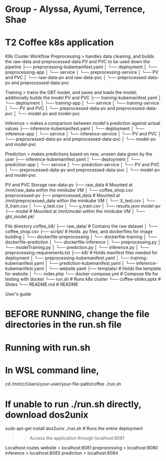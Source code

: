 # Group - Alyssa, Ayumi, Terrence, Shae
# T2 Coffee k8s application

K8s Cluster Workflow
Preprocessing > handles data cleaning, and builds the raw-data and preprocessed-data PV and PVC to be used down the pipeline
├── preprocessing-kubemanifest.yaml
│   └── deployment 
│   	└── preprocessing-app
│   └── service 
│   	└── preprocessing-service
│   └── PV and PVC 
│   	└── raw-data-pv and raw-data-pvc
│   	└── preprocessed-data-pv and preprocessed-data-pvc

Training > trains the GBT model, and saves and loads the model; additionally builds the model PV and PVC
├── training-kubemanifest.yaml
│   └── deployment 
│   	└── training-app
│   └── service 
│   	└── training-service
│   └── PV and PVC 
│   	└── preprocessed-data-pv and preprocessed-data-pvc
│   	└── model-pv and model-pvc

Inference > makes a comparison between model's prediction against actual values
├── inference-kubemanifest.yaml
│   └── deployment 
│   	└── inference-app
│   └── service 
│   	└── inference-service
│   └── PV and PVC 
│   	└── preprocessed-data-pv and preprocessed-data-pvc
│   	└── model-pv and model-pvc

Prediction > makes predictions based on new, unseen data given by the user
├── inference-kubemanifest.yaml
│   └── deployment 
│   	└── prediction-app
│   └── service 
│   	└── prediction-service
│   └── PV and PVC 
│   	└── preprocessed-data-pv and preprocessed-data-pvc
│   	└── model-pv and model-pvc


PV and PVC Storage
raw-data-pv
├── raw_data 			 	# Mounted at /mnt/raw_data within the minikube VM
│   └── coffee_shop.csv
preprocessed-pv
├── preprocessed_data 	   	# Mounted at /mnt/preprocessed_data within the minikube VM
│   └── X_test.csv
│   └── X_train.csv
│   └── y_test.csv
│   └── y_train.csv
│   └── results.json
model-pv
├── model 			    	# Mounted at /mnt/model within the minikube VM
│   └── gbt_model.pkl


File directory
coffee_k8/ 
├── raw_data/			 	# Contains the raw dataset
│   └── coffee_shop.csv
├── script/ 				# Holds .py files, and dockerfiles for image building
│   └── dockerfile-preprocessing
│   └── dockerfile-training
│   └── dockerfile-prediction
│   └── dockerfile-inference
│   └── preprocessing.py
│   └── modelTraining.py
│   └── prediction.py
│   └── inference.py
│   └── preprocessing-requirements.txt
├── k8/ 					# Holds manifest files needed for deployment
│   └── preprocessing-kubemanifest.yaml
│   └── training-kubemanifest.yaml
│   └── prediction-kubemanifest.yaml
│   └── inference-kubemanifest.yaml
│   └── website.yaml
├── template/ # Holds the template for website
│   └── index.php
└── docker-compose.yml		# Compose file for testing with docker
└── run.sh            		# Runs k8s cluster
└── coffee-slides.pptx		# Slides
└── README.md            	# README

User's guide
# BEFORE RUNNING, change the file directories in the run.sh file
# Running with run.sh
# In WSL command line,
cd /mnt/c/Users/your-user/your-file-path/coffee
./run.sh
# If unable to run ./run.sh directly, download dos2unix
sudo apt-get install dos2unix
./run.sh 					# Runs the entire deployment
>> Access the application through localhost:8081

Localhost routes
website > localhost:8081
preprocessing > localhost:8080
inference > localhost:8083
prediction > localhost:8084



